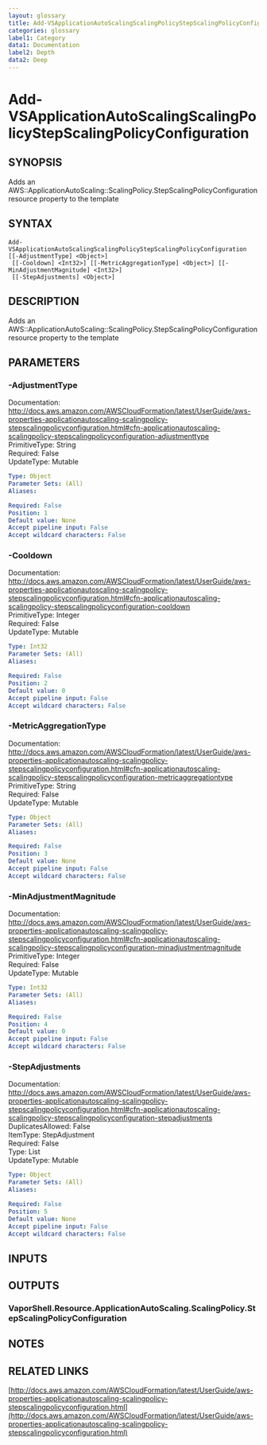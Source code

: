 ```yaml
---
layout: glossary
title: Add-VSApplicationAutoScalingScalingPolicyStepScalingPolicyConfiguration
categories: glossary
label1: Category
data1: Documentation
label2: Depth
data2: Deep
---
```


# Add-VSApplicationAutoScalingScalingPolicyStepScalingPolicyConfiguration

## SYNOPSIS
Adds an AWS::ApplicationAutoScaling::ScalingPolicy.StepScalingPolicyConfiguration resource property to the template

## SYNTAX

```
Add-VSApplicationAutoScalingScalingPolicyStepScalingPolicyConfiguration [[-AdjustmentType] <Object>]
 [[-Cooldown] <Int32>] [[-MetricAggregationType] <Object>] [[-MinAdjustmentMagnitude] <Int32>]
 [[-StepAdjustments] <Object>]
```

## DESCRIPTION
Adds an AWS::ApplicationAutoScaling::ScalingPolicy.StepScalingPolicyConfiguration resource property to the template

## PARAMETERS

### -AdjustmentType
Documentation: http://docs.aws.amazon.com/AWSCloudFormation/latest/UserGuide/aws-properties-applicationautoscaling-scalingpolicy-stepscalingpolicyconfiguration.html#cfn-applicationautoscaling-scalingpolicy-stepscalingpolicyconfiguration-adjustmenttype    
PrimitiveType: String    
Required: False    
UpdateType: Mutable

```yaml
Type: Object
Parameter Sets: (All)
Aliases: 

Required: False
Position: 1
Default value: None
Accept pipeline input: False
Accept wildcard characters: False
```

### -Cooldown
Documentation: http://docs.aws.amazon.com/AWSCloudFormation/latest/UserGuide/aws-properties-applicationautoscaling-scalingpolicy-stepscalingpolicyconfiguration.html#cfn-applicationautoscaling-scalingpolicy-stepscalingpolicyconfiguration-cooldown    
PrimitiveType: Integer    
Required: False    
UpdateType: Mutable

```yaml
Type: Int32
Parameter Sets: (All)
Aliases: 

Required: False
Position: 2
Default value: 0
Accept pipeline input: False
Accept wildcard characters: False
```

### -MetricAggregationType
Documentation: http://docs.aws.amazon.com/AWSCloudFormation/latest/UserGuide/aws-properties-applicationautoscaling-scalingpolicy-stepscalingpolicyconfiguration.html#cfn-applicationautoscaling-scalingpolicy-stepscalingpolicyconfiguration-metricaggregationtype    
PrimitiveType: String    
Required: False    
UpdateType: Mutable

```yaml
Type: Object
Parameter Sets: (All)
Aliases: 

Required: False
Position: 3
Default value: None
Accept pipeline input: False
Accept wildcard characters: False
```

### -MinAdjustmentMagnitude
Documentation: http://docs.aws.amazon.com/AWSCloudFormation/latest/UserGuide/aws-properties-applicationautoscaling-scalingpolicy-stepscalingpolicyconfiguration.html#cfn-applicationautoscaling-scalingpolicy-stepscalingpolicyconfiguration-minadjustmentmagnitude    
PrimitiveType: Integer    
Required: False    
UpdateType: Mutable

```yaml
Type: Int32
Parameter Sets: (All)
Aliases: 

Required: False
Position: 4
Default value: 0
Accept pipeline input: False
Accept wildcard characters: False
```

### -StepAdjustments
Documentation: http://docs.aws.amazon.com/AWSCloudFormation/latest/UserGuide/aws-properties-applicationautoscaling-scalingpolicy-stepscalingpolicyconfiguration.html#cfn-applicationautoscaling-scalingpolicy-stepscalingpolicyconfiguration-stepadjustments    
DuplicatesAllowed: False    
ItemType: StepAdjustment    
Required: False    
Type: List    
UpdateType: Mutable

```yaml
Type: Object
Parameter Sets: (All)
Aliases: 

Required: False
Position: 5
Default value: None
Accept pipeline input: False
Accept wildcard characters: False
```

## INPUTS

## OUTPUTS

### VaporShell.Resource.ApplicationAutoScaling.ScalingPolicy.StepScalingPolicyConfiguration

## NOTES

## RELATED LINKS

[http://docs.aws.amazon.com/AWSCloudFormation/latest/UserGuide/aws-properties-applicationautoscaling-scalingpolicy-stepscalingpolicyconfiguration.html](http://docs.aws.amazon.com/AWSCloudFormation/latest/UserGuide/aws-properties-applicationautoscaling-scalingpolicy-stepscalingpolicyconfiguration.html)

